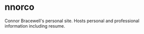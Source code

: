 # nnorco
Connor Bracewell's personal site.
Hosts personal and professional information including resume.
